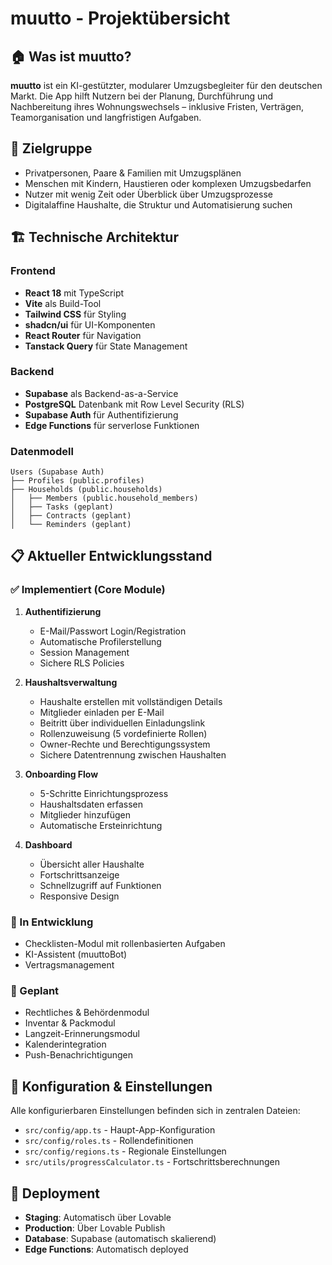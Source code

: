 
# muutto - Projektübersicht

## 🏠 Was ist muutto?

**muutto** ist ein KI-gestützter, modularer Umzugsbegleiter für den deutschen Markt. Die App hilft Nutzern bei der Planung, Durchführung und Nachbereitung ihres Wohnungswechsels – inklusive Fristen, Verträgen, Teamorganisation und langfristigen Aufgaben.

## 🎯 Zielgruppe

- Privatpersonen, Paare & Familien mit Umzugsplänen
- Menschen mit Kindern, Haustieren oder komplexen Umzugsbedarfen
- Nutzer mit wenig Zeit oder Überblick über Umzugsprozesse
- Digitalaffine Haushalte, die Struktur und Automatisierung suchen

## 🏗️ Technische Architektur

### Frontend
- **React 18** mit TypeScript
- **Vite** als Build-Tool
- **Tailwind CSS** für Styling
- **shadcn/ui** für UI-Komponenten
- **React Router** für Navigation
- **Tanstack Query** für State Management

### Backend
- **Supabase** als Backend-as-a-Service
- **PostgreSQL** Datenbank mit Row Level Security (RLS)
- **Supabase Auth** für Authentifizierung
- **Edge Functions** für serverlose Funktionen

### Datenmodell
```
Users (Supabase Auth)
├── Profiles (public.profiles)
├── Households (public.households)
│   ├── Members (public.household_members)
│   ├── Tasks (geplant)
│   ├── Contracts (geplant)
│   └── Reminders (geplant)
```

## 📋 Aktueller Entwicklungsstand

### ✅ Implementiert (Core Module)
1. **Authentifizierung**
   - E-Mail/Passwort Login/Registration
   - Automatische Profilerstellung
   - Session Management
   - Sichere RLS Policies

2. **Haushaltsverwaltung**
   - Haushalte erstellen mit vollständigen Details
   - Mitglieder einladen per E-Mail
   - Beitritt über individuellen Einladungslink
   - Rollenzuweisung (5 vordefinierte Rollen)
   - Owner-Rechte und Berechtigungssystem
   - Sichere Datentrennung zwischen Haushalten

3. **Onboarding Flow**
   - 5-Schritte Einrichtungsprozess
   - Haushaltsdaten erfassen
   - Mitglieder hinzufügen
   - Automatische Ersteinrichtung

4. **Dashboard**
   - Übersicht aller Haushalte
   - Fortschrittsanzeige
   - Schnellzugriff auf Funktionen
   - Responsive Design

### 🚧 In Entwicklung
- Checklisten-Modul mit rollenbasierten Aufgaben
- KI-Assistent (muuttoBot)
- Vertragsmanagement

### 📅 Geplant
- Rechtliches & Behördenmodul
- Inventar & Packmodul
- Langzeit-Erinnerungsmodul
- Kalenderintegration
- Push-Benachrichtigungen

## 🔧 Konfiguration & Einstellungen

Alle konfigurierbaren Einstellungen befinden sich in zentralen Dateien:

- `src/config/app.ts` - Haupt-App-Konfiguration
- `src/config/roles.ts` - Rollendefinitionen
- `src/config/regions.ts` - Regionale Einstellungen
- `src/utils/progressCalculator.ts` - Fortschrittsberechnungen

## 🚀 Deployment

- **Staging**: Automatisch über Lovable
- **Production**: Über Lovable Publish
- **Database**: Supabase (automatisch skalierend)
- **Edge Functions**: Automatisch deployed
